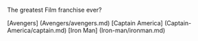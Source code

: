The greatest Film franchise ever?

[Avengers] (Avengers/avengers.md)
[Captain America] (Captain-America/captain.md)
[Iron Man] (Iron-man/ironman.md)
